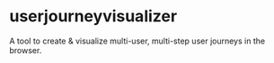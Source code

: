 # userjourneyvisualizer
A tool to create &amp; visualize multi-user, multi-step user journeys in the browser.
